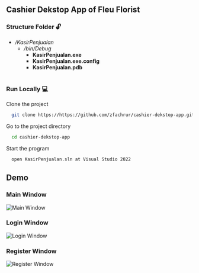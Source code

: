 
## Cashier Dekstop App of Fleu Florist

### Structure Folder 🔓
* */KasirPenjualan*
    * */bin/Debug*
        * **KasirPenjualan.exe**
        * **KasirPenjualan.exe.config**
        * **KasirPenjualan.pdb**



#
### Run Locally 💻

Clone the project

```bash
  git clone https://https://github.com/zfachrur/cashier-dekstop-app.git
```

Go to the project directory

```bash
  cd cashier-dekstop-app
```

Start the program

```bash
  open KasirPenjualan.sln at Visual Studio 2022
```


## Demo

### Main Window

![Main Window](https://github.com/zfachrur/cashier-dekstop-app/blob/main/KasirPenjualan/img/MainWindow.Image.png)


### Login Window

![Login Window](https://github.com/zfachrur/cashier-dekstop-app/blob/main/KasirPenjualan/img/LoginWindow.Image.png)

### Register Window

![Register Window](https://github.com/zfachrur/cashier-dekstop-app/blob/main/KasirPenjualan/img/RegisterWindow.Image.png)



